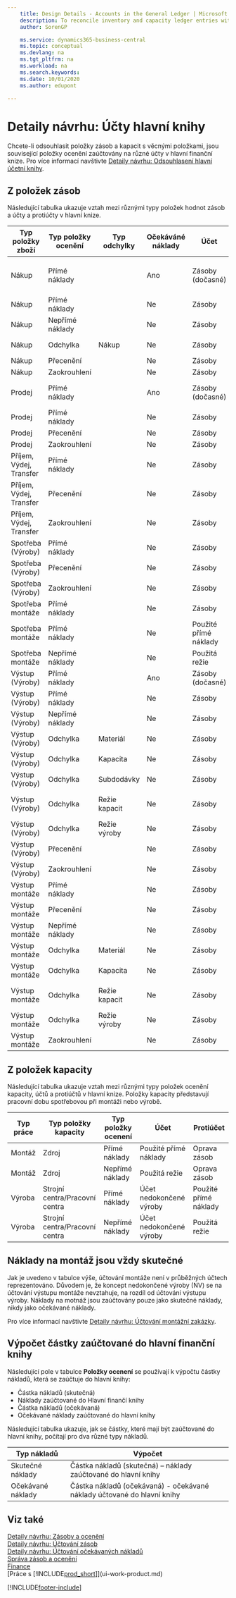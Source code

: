 ```yaml
---
    title: Design Details - Accounts in the General Ledger | Microsoft Docs
    description: To reconcile inventory and capacity ledger entries with the general ledger, the related value entries are posted to different accounts in the general ledger.
    author: SorenGP

    ms.service: dynamics365-business-central
    ms.topic: conceptual
    ms.devlang: na
    ms.tgt_pltfrm: na
    ms.workload: na
    ms.search.keywords:
    ms.date: 10/01/2020
    ms.author: edupont

---
```

# Detaily návrhu: Účty hlavní knihy
Chcete-li odsouhlasit položky zásob a kapacit s věcnými položkami, jsou související položky ocenění zaúčtovány na různé účty v hlavní finanční knize. Pro více informací navštivte [Detaily návrhu: Odsouhlasení hlavní účetní knihy](design-details-reconciliation-with-the-general-ledger.md).

## Z položek zásob
Následující tabulka ukazuje vztah mezi různými typy položek hodnot zásob a účty a protiúčty v hlavní knize.

| **Typ položky zboží** | **Typ položky ocenění** | **Typ odchylky** | **Očekáváné náklady** | **Účet** | **Protiúčet** |
|--------------------------------|--------------------------|-----------------------|-----------------------|-----------------|---------------------------|  
| Nákup | Přímé náklady | | Ano | Zásoby (dočasné) | Účet adjustace zboží (Dočasné) |
| Nákup | Přímé náklady | | Ne | Zásoby | Použité přímé náklady |
| Nákup | Nepřímé náklady | | Ne | Zásoby | Použitá režie |
| Nákup | Odchylka | Nákup | Ne | Zásoby | Odchylka nákupu |
| Nákup | Přecenění | | Ne | Zásoby | Oprava zásob |
| Nákup | Zaokrouhlení | | Ne | Zásoby | Oprava zásob |
| Prodej | Přímé náklady | | Ano | Zásoby (dočasné) | Nákl. na prod. zboží (dočasné) |
| Prodej | Přímé náklady | | Ne | Zásoby | Nákl. na prod. zboží |
| Prodej | Přecenění | | Ne | Zásoby | Oprava zásob |
| Prodej | Zaokrouhlení | | Ne | Zásoby | Oprava zásob |
| Příjem, Výdej, Transfer | Přímé náklady | | Ne | Zásoby | Oprava zásob |
| Příjem, Výdej, Transfer | Přecenění | | Ne | Zásoby | Oprava zásob |
| Příjem, Výdej, Transfer | Zaokrouhlení | | Ne | Zásoby | Oprava zásob |
| Spotřeba (Výroby) | Přímé náklady | | Ne | Zásoby | Nedokončená výroba |
| Spotřeba (Výroby) | Přecenění | | Ne | Zásoby | Oprava zásob |
| Spotřeba (Výroby) | Zaokrouhlení | | Ne | Zásoby | Oprava zásob |
| Spotřeba montáže | Přímé náklady | | Ne | Zásoby | Oprava zásob |
| Spotřeba montáže | Přímé náklady | | Ne | Použité přímé náklady | Oprava zásob |
| Spotřeba montáže | Nepřímé náklady | | Ne | Použitá režie | Oprava zásob |
| Výstup (Výroby) | Přímé náklady | | Ano | Zásoby (dočasné) | Nedokončená výroba |
| Výstup (Výroby) | Přímé náklady | | Ne | Zásoby | Nedokončená výroba |
| Výstup (Výroby) | Nepřímé náklady | | Ne | Zásoby | Použitá režie |
| Výstup (Výroby) | Odchylka | Materiál | Ne | Zásoby | Material Variance |
| Výstup (Výroby) | Odchylka | Kapacita | Ne | Zásoby | Odchylka kapacit |
| Výstup (Výroby) | Odchylka | Subdodávky | Ne | Zásoby | Odchylka subdodávky |
| Výstup (Výroby) | Odchylka | Režie kapacit | Ne | Zásoby | Odchylka režie kapacity |
| Výstup (Výroby) | Odchylka | Režie výroby | Ne | Zásoby | Odchylka režie výroby |
| Výstup (Výroby) | Přecenění | | Ne | Zásoby | Oprava zásob |
| Výstup (Výroby) | Zaokrouhlení | | Ne | Zásoby | Oprava zásob |
| Výstup montáže | Přímé náklady | | Ne | Zásoby | Oprava zásob |
| Výstup montáže | Přecenění | | Ne | Zásoby | Oprava zásob |
| Výstup montáže | Nepřímé náklady | | Ne | Zásoby | Použitá režie |
| Výstup montáže | Odchylka | Materiál | Ne | Zásoby | Material Variance |
| Výstup montáže | Odchylka | Kapacita | Ne | Zásoby | Odchylka kapacit |
| Výstup montáže | Odchylka | Režie kapacit | Ne | Zásoby | Odchylka režie kapacity |
| Výstup montáže | Odchylka | Režie výroby | Ne | Zásoby | Odchylka režie výroby |
| Výstup montáže | Zaokrouhlení | | Ne | Zásoby | Oprava zásob |

## Z položek kapacity
Následující tabulka ukazuje vztah mezi různými typy položek ocenění kapacity, účtů a protiúčtů v hlavní knize. Položky kapacity představují pracovní dobu spotřebovou při montáži nebo výrobě.

| **Typ práce** | **Typ položky kapacity** | **Typ položky ocenení** | **Účet** | **Protiúčet** |
|-------------------|------------------------------------|--------------------------|-----------------|---------------------------|  
| Montáž | Zdroj | Přímé náklady | Použité přímé náklady | Oprava zásob |
| Montáž | Zdroj | Nepřímé náklady | Použitá režie | Oprava zásob |
| Výroba | Strojní centra/Pracovní centra | Přímé náklady | Účet nedokončené výroby | Použité přímé náklady |
| Výroba | Strojní centra/Pracovní centra | Nepřímé náklady | Účet nedokončené výroby | Použitá režie |

## Náklady na montáž jsou vždy skutečné
Jak je uvedeno v tabulce výše, účtování montáže není v průběžných účtech reprezentováno. Důvodem je, že koncept nedokončené výroby (NV) se na účtování výstupu montáže nevztahuje, na rozdíl od účtování výstupu výroby. Náklady na motnáž jsou zaúčtovány pouze jako skutečné náklady, nikdy jako očekávané náklady.

Pro více informací navštivte [Detaily návrhu: Účtování montážní zakázky](design-details-assembly-order-posting.md).

## Výpočet částky zaúčtované do hlavní finanční knihy
Následující pole v tabulce **Položky ocenení** se používají k výpočtu částky nákladů, která se zaúčtuje do hlavní knihy:

- Částka nákladů (skutečná)
- Náklady zaúčtované do Hlavní finančí knihy
- Částka nákladů (očekávaná)
- Očekávané náklady zaúčtované do hlavní knihy

Následující tabulka ukazuje, jak se částky, které mají být zaúčtované do hlavní knihy, počítají pro dva různé typy nákladů.

| Typ nákladů | Výpočet |
|---------------|-----------------|  
| Skutečné náklady | Částka nákladů (skutečná) – náklady zaúčtované do hlavní knihy |
| Očekávané náklady | Částka nákladů (očekávaná) - očekávané náklady účtované do hlavní knihy |

## Viz také
[Detaily návrhu: Zásoby a ocenění](design-details-inventory-costing.md)   
[Detaily návrhu: Účtování zásob](design-details-inventory-posting.md)   
[Detaily návrhu: Účtování očekávaných nákladů](design-details-expected-cost-posting.md)  
[Správa zásob a ocenění](finance-manage-inventory-costs.md)  
[Finance](finance.md)  
[Práce s [!INCLUDE[prod_short](includes/prod_short.md)]](ui-work-product.md)


[!INCLUDE[footer-include](includes/footer-banner.md)]